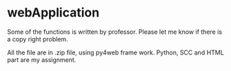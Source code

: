# webApplication

Some of the functions is written by professor. Please let me know if there is a copy right problem.

All the file are in .zip file, using py4web frame work. Python, SCC and HTML part are my assignment.
